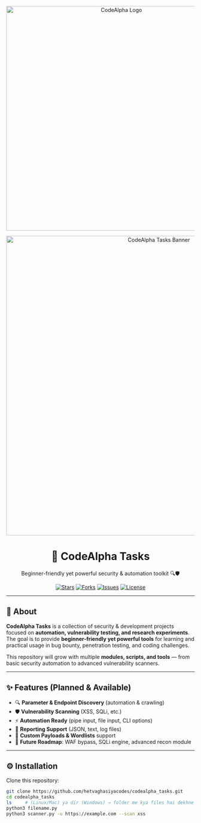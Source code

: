 <p align="center">
  <img src="https://raw.githubusercontent.com/hetvaghasiyacodes/codealpha_tasks/main/assets/codealpha_logo.svg" alt="CodeAlpha Logo" width="600"/>
</p>
<p align="center">
  <img src="https://raw.githubusercontent.com/hetvaghasiyacodes/codealpha_tasks/main/assets/banner.png" alt="CodeAlpha Tasks Banner" width="800"/>
</p>

<h1 align="center">🚀 CodeAlpha Tasks</h1>
<p align="center">
  Beginner-friendly yet powerful security & automation toolkit 🔍🛡  
</p>

<p align="center">
  <a href="https://github.com/hetvaghasiyacodes/codealpha_tasks/stargazers"><img src="https://img.shields.io/github/stars/hetvaghasiyacodes/codealpha_tasks" alt="Stars"/></a>
  <a href="https://github.com/hetvaghasiyacodes/codealpha_tasks/network/members"><img src="https://img.shields.io/github/forks/hetvaghasiyacodes/codealpha_tasks" alt="Forks"/></a>
  <a href="https://github.com/hetvaghasiyacodes/codealpha_tasks/issues"><img src="https://img.shields.io/github/issues/hetvaghasiyacodes/codealpha_tasks" alt="Issues"/></a>
  <a href="https://github.com/hetvaghasiyacodes/codealpha_tasks/blob/main/LICENSE"><img src="https://img.shields.io/github/license/hetvaghasiyacodes/codealpha_tasks" alt="License"/></a>
</p>

---

## 📌 About  
**CodeAlpha Tasks** is a collection of security & development projects focused on **automation, vulnerability testing, and research experiments**.  
The goal is to provide **beginner-friendly yet powerful tools** for learning and practical usage in bug bounty, penetration testing, and coding challenges.  

This repository will grow with multiple **modules, scripts, and tools** — from basic security automation to advanced vulnerability scanners.  

---

## ✨ Features (Planned & Available)  

- 🔍 **Parameter & Endpoint Discovery** (automation & crawling)  
- 🛡 **Vulnerability Scanning** (XSS, SQLi, etc.)  
- ⚡ **Automation Ready** (pipe input, file input, CLI options)  
- 📑 **Reporting Support** (JSON, text, log files)  
- 🔧 **Custom Payloads & Wordlists** support  
- 🚀 **Future Roadmap**: WAF bypass, SQLi engine, advanced recon module  

---

## ⚙️ Installation  

Clone this repository:  

```bash
git clone https://github.com/hetvaghasiyacodes/codealpha_tasks.git
cd codealpha_tasks
ls     # (Linux/Mac) ya dir (Windows) → folder me kya files hai dekhne ke liye
python3 filename.py
python3 scanner.py -u https://example.com --scan xss


